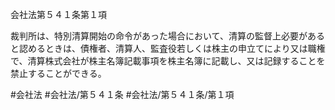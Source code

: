会社法第５４１条第１項

裁判所は、特別清算開始の命令があった場合において、清算の監督上必要があると認めるときは、債権者、清算人、監査役若しくは株主の申立てにより又は職権で、清算株式会社が株主名簿記載事項を株主名簿に記載し、又は記録することを禁止することができる。

#会社法
#会社法/第５４１条
#会社法/第５４１条/第１項
